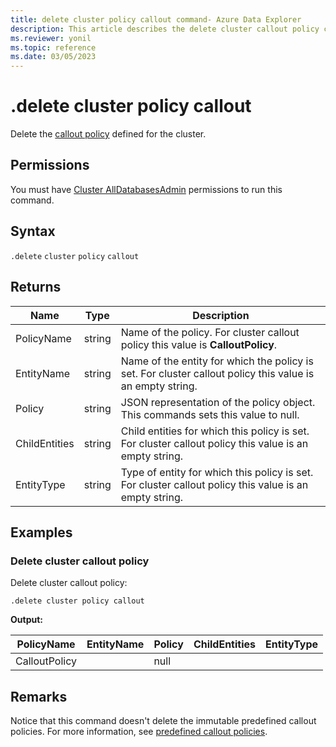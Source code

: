 ```yaml
---
title: delete cluster policy callout command- Azure Data Explorer
description: This article describes the delete cluster callout policy command in Azure Data Explorer.
ms.reviewer: yonil
ms.topic: reference
ms.date: 03/05/2023
---
```

# .delete cluster policy callout

Delete the [callout policy](calloutpolicy.md) defined for the cluster.

## Permissions

You must have [Cluster AllDatabasesAdmin](access-control/role-based-access-control.md) permissions to run this command.

## Syntax

`.delete` `cluster` `policy` `callout`

## Returns

| Name          | Type   | Description                                                                                               |
|---------------|--------|-----------------------------------------------------------------------------------------------------------|
| PolicyName    | string | Name of the policy. For cluster callout policy this value is **CalloutPolicy**.                           |
| EntityName    | string | Name of the entity for which the policy is set. For cluster callout policy this value is an empty string. |
| Policy        | string | JSON representation of the policy object. This commands sets this value to null.                          |
| ChildEntities | string | Child entities for which this policy is set. For cluster callout policy this value is an empty string.    |
| EntityType    | string | Type of entity for which this policy is set. For cluster callout policy this value is an empty string.    |

## Examples

### Delete cluster callout policy

Delete cluster callout policy:

````kusto
.delete cluster policy callout
````

**Output:**

| PolicyName    | EntityName | Policy                                                                                               | ChildEntities | EntityType |
|---------------|------------|------------------------------------------------------------------------------------------------------|---------------|------------|
| CalloutPolicy |            | null                                                                                                 |               |            |

## Remarks

Notice that this command doesn't delete the immutable predefined callout policies. For more information, see [predefined callout policies](calloutpolicy.md#predefined-callout-policies).

